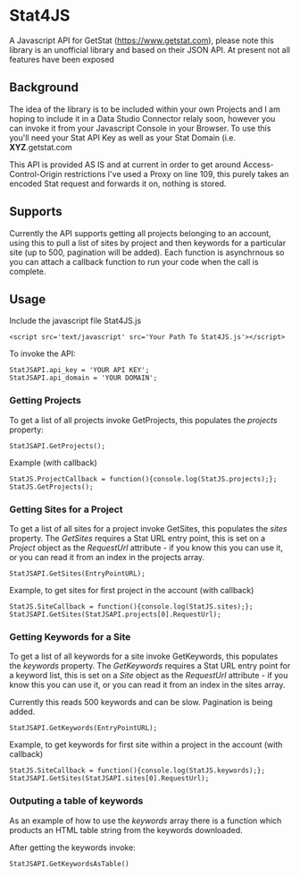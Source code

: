 # Stat4JS
A Javascript API for GetStat (https://www.getstat.com), please note this library is an unofficial library and based on their JSON API. At present not all features have been exposed

## Background
The idea of the library is to be included within your own Projects and I am hoping to include it in a Data Studio Connector relaly soon, however you can invoke it from your Javascript Console in your Browser. To use this you'll need your Stat API Key as well as your Stat Domain (i.e. **XYZ**.getstat.com

This API is provided AS IS and at current in order to get around Access-Control-Origin restrictions I've used a Proxy on line 109, this purely takes an encoded Stat request and forwards it on, nothing is stored.

## Supports
Currently the API supports getting all projects belonging to an account, using this to pull a list of sites by project and then keywords for a particular site (up to 500, pagination will be added). Each function is asynchrnous so you can attach a callback function to run your code when the call is complete.

## Usage
Include the javascript file Stat4JS.js

`<script src='text/javascript' src='Your Path To Stat4JS.js'></script>`

To invoke the API:

```
StatJSAPI.api_key = 'YOUR API KEY';
StatJSAPI.api_domain = 'YOUR DOMAIN';
```

### Getting Projects
To get a list of all projects invoke GetProjects, this populates the *projects* property:

```
StatJSAPI.GetProjects();
```

Example (with callback)

```
StatJS.ProjectCallback = function(){console.log(StatJS.projects);};
StatJS.GetProjects();
```


### Getting Sites for a Project
To get a list of all sites for a project invoke GetSites, this populates the *sites* property. The *GetSites* requires a Stat URL entry point, this is set on a *Project* object as the *RequestUrl* attribute - if you know this you can use it, or you can read it from an index in the projects array.

```
StatJSAPI.GetSites(EntryPointURL);
```

Example, to get sites for first project in the account (with callback)

```
StatJS.SiteCallback = function(){console.log(StatJS.sites);};
StatJSAPI.GetSites(StatJSAPI.projects[0].RequestUrl);
```

### Getting Keywords for a Site
To get a list of all keywords for a site invoke GetKeywords, this populates the *keywords* property. The *GetKeywords* requires a Stat URL entry point for a keyword list, this is set on a *Site* object as the *RequestUrl* attribute - if you know this you can use it, or you can read it from an index in the sites array.

Currently this reads 500 keywords and can be slow. Pagination is being added.

```
StatJSAPI.GetKeywords(EntryPointURL);
```

Example, to get keywords for first site within a project in the account (with callback)

```
StatJS.SiteCallback = function(){console.log(StatJS.keywords);};
StatJSAPI.GetSites(StatJSAPI.sites[0].RequestUrl);
```

### Outputing a table of keywords
As an example of how to use the *keywords* array there is a function which products an HTML table string from the keywords downloaded.

After getting the keywords invoke:

```
StatJSAPI.GetKeywordsAsTable()
```
